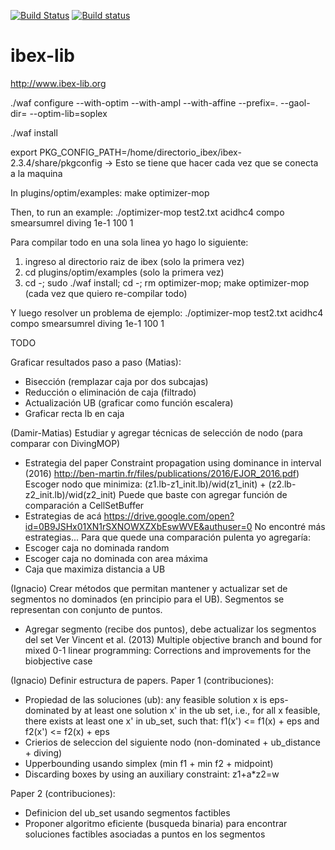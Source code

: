 [![Build Status](https://travis-ci.org/ibex-team/ibex-lib.svg?branch=master)](https://travis-ci.org/ibex-team/ibex-lib)
[![Build status](https://ci.appveyor.com/api/projects/status/9w1wxhvymsohs4gr/branch/master?svg=true)](https://ci.appveyor.com/project/Jordan08/ibex-lib-q0c47/branch/master)

ibex-lib
========

http://www.ibex-lib.org

./waf configure --with-optim  --with-ampl --with-affine --prefix=. --gaol-dir= --optim-lib=soplex

./waf install

export PKG_CONFIG_PATH=/home/directorio_ibex/ibex-2.3.4/share/pkgconfig   -> Esto se tiene que hacer cada vez que se conecta a la maquina

In plugins/optim/examples:
make optimizer-mop

Then, to run an example:
./optimizer-mop test2.txt acidhc4 compo smearsumrel diving 1e-1 100 1

Para compilar todo en una sola linea yo hago lo siguiente:
1. ingreso al directorio raiz de ibex (solo la primera vez)
2. cd plugins/optim/examples (solo la primera vez)
3. cd -; sudo ./waf install; cd -; rm optimizer-mop; make optimizer-mop (cada vez que quiero re-compilar todo)

Y luego resolver un problema de ejemplo:
./optimizer-mop test2.txt acidhc4 compo smearsumrel diving 1e-1 100 1


TODO

Graficar resultados paso a paso (Matias):
  - Bisección (remplazar caja por dos subcajas)
  - Reducción o eliminación de caja (filtrado)
  - Actualización UB (graficar como función escalera)
  - Graficar recta lb en caja
  
(Damir-Matias)
Estudiar y agregar técnicas de selección de nodo (para comparar con DivingMOP)
- Estrategia del paper Constraint propagation using dominance in interval (2016)
http://ben-martin.fr/files/publications/2016/EJOR_2016.pdf)
Escoger nodo que minimiza: (z1.lb-z1_init.lb)/wid(z1_init) +  (z2.lb-z2_init.lb)/wid(z2_init)
Puede que baste con agregar función de comparación a CellSetBuffer
- Estrategias de acá https://drive.google.com/open?id=0B9JSHx01XN1rSXNOWXZXbEswWVE&authuser=0
No encontré más estrategias...
Para que quede una comparación pulenta yo agregaría:
- Escoger caja no dominada random
- Escoger caja no dominada con area máxima
- Caja que maximiza distancia a UB

(Ignacio)
Crear métodos que permitan mantener y actualizar set 
de segmentos no dominados (en principio para el UB). 
Segmentos se representan con conjunto de puntos.
- Agregar segmento (recibe dos puntos), debe actualizar los segmentos del set
Ver Vincent et al. (2013) Multiple objective branch and bound for mixed 0-1 linear programming: 
Corrections and improvements for the biobjective case

(Ignacio)
Definir estructura de papers.
Paper 1 (contribuciones):
  - Propiedad de las soluciones (ub): 
  any feasible solution x is eps-dominated by at least one solution x' in the ub set, i.e., 
  for all x feasible, there exists at least one x' in ub_set, such that: f1(x') <= f1(x) + eps  and f2(x') <= f2(x) + eps
  - Crierios de seleccion del siguiente nodo (non-dominated + ub_distance + diving)
  - Upperbounding usando simplex (min f1 + min f2 + midpoint)
  - Discarding boxes by using an auxiliary constraint: z1+a*z2=w

Paper 2 (contribuciones):
  - Definicion del ub_set usando segmentos factibles
  - Proponer algoritmo eficiente (busqueda binaria) para encontrar soluciones factibles asociadas a puntos en los segmentos



